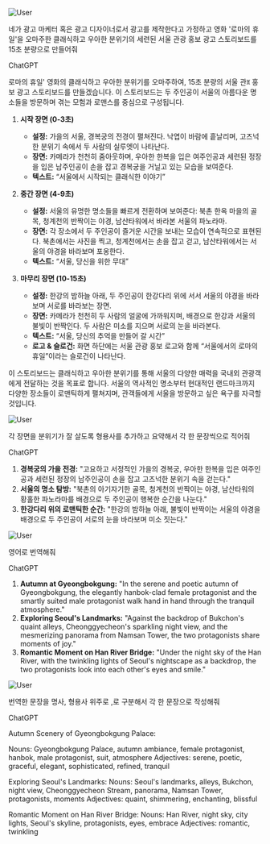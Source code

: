 ![User](https://s.gravatar.com/avatar/dd016f51c8c458b84ee784c5a5f82343?s=480&r=pg&d=https%3A%2F%2Fcdn.auth0.com%2Favatars%2Fmk.png)

네가 광고 마케터 혹은 광고 디자이너로서 광고를 제작한다고 가정하고 영화 '로마의 휴일'을 오마주한 클래식하고 우아한 분위기의 세련된 서울 관광 홍보 광고 스토리보드를 15초 분량으로 만들어줘

ChatGPT

로마의 휴일' 영화의 클래식하고 우아한 분위기를 오마주하여, 15초 분량의 서울 관ꑑ 홍보 광고 스토리보드를 만들겠습니다. 이 스토리보드는 두 주인공이 서울의 아름다운 명소들을 방문하며 겪는 모험과 로맨스를 중심으로 구성됩니다.

1. **시작 장면 (0-3초)**
    
    - **설정:** 가을의 서울, 경복궁의 전경이 펼쳐진다. 낙엽이 바람에 흩날리며, 고즈넉한 분위기 속에서 두 사람의 실루엣이 나타난다.
    - **장면:** 카메라가 천천히 줌아웃하며, 우아한 한복을 입은 여주인공과 세련된 정장을 입은 남주인공이 손을 잡고 경복궁을 거닐고 있는 모습을 보여준다.
    - **텍스트:** “서울에서 시작되는 클래식한 이야기”
2. **중간 장면 (4-9초)**
    
    - **설정:** 서울의 유명한 명소들을 빠르게 전환하며 보여준다: 북촌 한옥 마을의 골목, 청계천의 반짝이는 야경, 남산타워에서 바라본 서울의 파노라마.
    - **장면:** 각 장소에서 두 주인공이 즐거운 시간을 보내는 모습이 연속적으로 표현된다. 북촌에서는 사진을 찍고, 청계천에서는 손을 잡고 걷고, 남산타워에서는 서울의 야경을 바라보며 포옹한다.
    - **텍스트:** “서울, 당신을 위한 무대”
3. **마무리 장면 (10-15초)**
    
    - **설정:** 한강의 밤하늘 아래, 두 주인공이 한강다리 위에 서서 서울의 야경을 바라보며 서로를 바라보는 장면.
    - **장면:** 카메라가 천천히 두 사람의 얼굴에 가까워지며, 배경으로 한강과 서울의 불빛이 반짝인다. 두 사람은 미소를 지으며 서로의 눈을 바라본다.
    - **텍스트:** “서울, 당신의 추억을 만들어 갈 시간”
    - **로고 & 슬로건:** 화면 하단에는 서울 관광 홍보 로고와 함께 “서울에서의 로마의 휴일”이라는 슬로건이 나타난다.

이 스토리보드는 클래식하고 우아한 분위기를 통해 서울의 다양한 매력을 국내외 관광객에게 전달하는 것을 목표로 합니다. 서울의 역사적인 명소부터 현대적인 랜드마크까지 다양한 장소들이 로맨틱하게 펼쳐지며, 관객들에게 서울을 방문하고 싶은 욕구를 자극할 것입니다.

![User](https://s.gravatar.com/avatar/dd016f51c8c458b84ee784c5a5f82343?s=480&r=pg&d=https%3A%2F%2Fcdn.auth0.com%2Favatars%2Fmk.png)

각 장면을 분위기가 잘 살도록 형용사를 추가하고 요약해서 각 한 문장씩으로 적어줘

ChatGPT

1. **경복궁의 가을 전경:** "고요하고 서정적인 가을의 경복궁, 우아한 한복을 입은 여주인공과 세련된 정장의 남주인공이 손을 잡고 고즈넉한 분위기 속을 걷는다."
2. **서울의 명소 탐방:** "북촌의 아기자기한 골목, 청계천의 반짝이는 야경, 남산타워의 황홀한 파노라마를 배경으로 두 주인공이 행복한 순간을 나눈다."
3. **한강다리 위의 로맨틱한 순간:** "한강의 밤하늘 아래, 불빛이 반짝이는 서울의 야경을 배경으로 두 주인공이 서로의 눈을 바라보며 미소 짓는다."

![User](https://s.gravatar.com/avatar/dd016f51c8c458b84ee784c5a5f82343?s=480&r=pg&d=https%3A%2F%2Fcdn.auth0.com%2Favatars%2Fmk.png)

영어로 번역해줘

ChatGPT

1. **Autumn at Gyeongbokgung:** "In the serene and poetic autumn of Gyeongbokgung, the elegantly hanbok-clad female protagonist and the smartly suited male protagonist walk hand in hand through the tranquil atmosphere."
2. **Exploring Seoul's Landmarks:** "Against the backdrop of Bukchon's quaint alleys, Cheonggyecheon's sparkling night view, and the mesmerizing panorama from Namsan Tower, the two protagonists share moments of joy."
3. **Romantic Moment on Han River Bridge:** "Under the night sky of the Han River, with the twinkling lights of Seoul's nightscape as a backdrop, the two protagonists look into each other's eyes and smile."

![User](https://s.gravatar.com/avatar/dd016f51c8c458b84ee784c5a5f82343?s=480&r=pg&d=https%3A%2F%2Fcdn.auth0.com%2Favatars%2Fmk.png)

번역한 문장을 명사, 형용사 위주로 ,로 구분해서 각 한 문장으로 작성해줘

ChatGPT

Autumn Scenery of Gyeongbokgung Palace:

Nouns: Gyeongbokgung Palace, autumn ambiance, female protagonist, hanbok, male protagonist, suit, atmosphere 
Adjectives: serene, poetic, graceful, elegant, sophisticated, refined, tranquil 

Exploring Seoul's Landmarks: 
Nouns: Seoul's landmarks, alleys, Bukchon, night view, Cheonggyecheon Stream, panorama, Namsan Tower, protagonists, moments 
Adjectives: quaint, shimmering, enchanting, blissful 

Romantic Moment on Han River Bridge: 
Nouns: Han River, night sky, city lights, Seoul's skyline, protagonists, eyes, embrace 
Adjectives: romantic, twinkling

